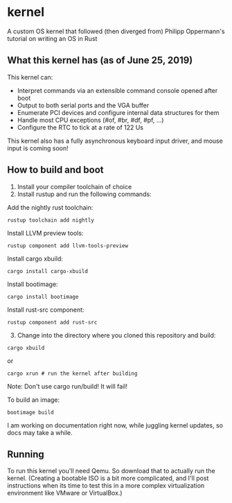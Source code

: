# kernel
A custom OS kernel that followed (then diverged from) Philipp Oppermann's tutorial on writing an OS in Rust

## What this kernel has (as of June 25, 2019)

This kernel can:

* Interpret commands via an extensible command console opened after boot
* Output to both serial ports and the VGA buffer
* Enumerate PCI devices and configure internal data structures for them
* Handle most CPU exceptions (#of, #br, #df, #pf, ...)
* Configure the RTC to tick at a rate of 122 Us

This kernel also has a fully asynchronous keyboard input driver, and mouse input is coming soon!

## How to build and boot

1. Install your compiler toolchain of choice
2. Install rustup and run the following commands:

Add the nightly rust toolchain:

```
rustup toolchain add nightly
```

Install LLVM preview tools:

```
rustup component add llvm-tools-preview
```

Install cargo xbuild:

```
cargo install cargo-xbuild
```

Install bootimage:

```
cargo install bootimage
```

Install rust-src component:

```
rustup component add rust-src
```

3. Change into the directory where you cloned this repository and build:

```cargo xbuild```

or

```
cargo xrun # run the kernel after building
```

Note: Don't use cargo run/build! It will fail!

To build an image:

```
bootimage build
```

I am working on documentation right now, while juggling kernel updates, so docs may take a while.

## Running

To run this kernel you'll need Qemu. So download that to actually run the kernel. (Creating a bootable ISO is a bit more complicated, and I'll post instructions when its time to test this in a more complex virtualization environment like VMware or VirtualBox.)
